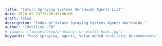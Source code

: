 ```yaml
---
title: "Saturn Spraying Systems Worldwide Agents List"
date: 2020-09-23T15:28:43+06:00
draft: false
description: "Index of Saturn Spraying Systems Agents Worldwide."
author: "iMobilize LTD"
# images: ["images/blog/branding-for-profit-book.jpg"]
keywords: "Food Spraying, agents, Value Added resellers; Recommenders"
---
```

